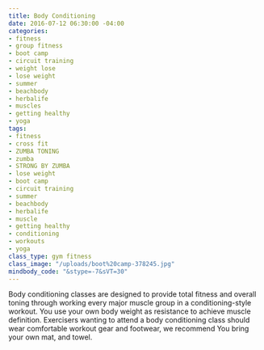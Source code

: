 ```yaml
---
title: Body Conditioning
date: 2016-07-12 06:30:00 -04:00
categories:
- fitness
- group fitness
- boot camp
- circuit training
- weight lose
- lose weight
- summer
- beachbody
- herbalife
- muscles
- getting healthy
- yoga
tags:
- fitness
- cross fit
- ZUMBA TONING
- zumba
- STRONG BY ZUMBA
- lose weight
- boot camp
- circuit training
- summer
- beachbody
- herbalife
- muscle
- getting healthy
- conditioning
- workouts
- yoga
class_type: gym fitness
class_image: "/uploads/boot%20camp-378245.jpg"
mindbody_code: "&stype=-7&sVT=30"
---
```


Body conditioning classes are designed to provide total fitness and overall toning through working every major muscle group in a conditioning-style workout. You use your own body weight as resistance to achieve muscle definition. Exercisers wanting to attend a body conditioning class should wear comfortable workout gear and footwear, we recommend You bring your own mat, and towel.